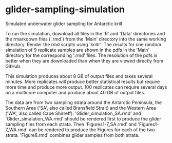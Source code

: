 # glider-sampling-simulation
Simulated underwater glider sampling for Antarctic krill

To run the simulation, download all files in the 'R' and 'Data' directories and the rmarkdown files ('.rmd') from the 'Main' directory into the same working directory. Render the rmd scripts using 'knitr'. The results for one random simulation of 9 replicate samples are shown in the pdfs in the 'Main' directory for the corresponding '.rmd' files. The resolution of the pdfs is better when they are downloaded than when they are viewed directly from GitHub. 

This simulation produces about 8 GB of output files and takes several minutes. More replicates will produce better statistical results but require more time and produce more output. 100 replicates can require several days on a multicore computer and produce about 40 GB of output files.

The data are from two sampling strata around the Antarctic Peninsula, the Southern Area ('SA', also called Bransfield Strait) and the Western Area ('WA', also called Cape Shirreff). 'Glider_simulation_SA.rmd' and 'Glider_simulation_WA.rmd' should be rendered first to produce the glider sampling files from each strata. Then 'Figures1-7_SA.rmd' and 'Figures1-7_WA.rmd' can be rendered to produce the Figures for each of the two strata. 'Figure8.rmd' combines glider samples from both strata.
